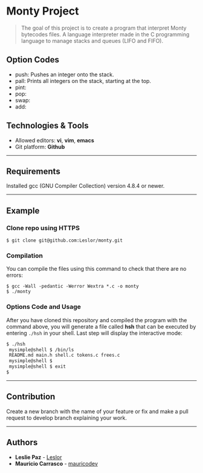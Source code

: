 # Monty Project
> The goal of this project is to create a program that interpret Monty bytecodes files. A language interpreter made in the C programming language to manage stacks and queues (LIFO and FIFO). 

## Option Codes

* push: Pushes an integer onto the stack. 
* pall: Prints all integers on the stack, starting at the top.
* pint: 
* pop:
* swap:
* add: 

## Technologies & Tools
+ Allowed editors: **vi**, **vim**, **emacs**
+ Git platform: **Github**
---

## Requirements
Installed gcc (GNU Compiler Collection) version 4.8.4 or newer.

---

## Example
### Clone repo using HTTPS
```
$ git clone git@github.com:Leslor/monty.git  
```

### Compilation
You can compile the files using this command to check that there are no errors:
```
$ gcc -Wall -pedantic -Werror Wextra *.c -o monty
$ ./monty
```

### Options Code and Usage
After you have cloned this repository and compiled the program with the command above, you will generate a file called **hsh** that can be executed by entering  ```./hsh``` in your shell. Last step will display the interactive mode:

```bash
$ ./hsh
 mysimple@shell $ /bin/ls
 README.md main.h shell.c tokens.c frees.c
 mysimple@shell $
 mysimple@shell $ exit
$
```
---

## Contribution
Create a new branch with the name of your feature or fix and make a pull request to develop branch explaining your work.

---

## Authors
* **Leslie Paz** - [Leslor](https://github.com/Leslor)
* **Mauricio Carrasco** - [mauricodev](https://github.com/mauricodev)
